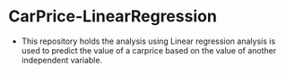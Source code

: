 # CarPrice-LinearRegression
- This repository holds the analysis using Linear regression analysis is used to predict the value of a carprice based on the value of another independent variable.
